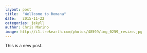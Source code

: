 ```yaml
---
layout: post
title:  "Wellcome to Romana"
date:   2015-11-22
categories: jekyll
author: Chris Marino
image: http://i1.trekearth.com/photos/48599/img_0259_resize.jpg
---
```



This is a new post.




